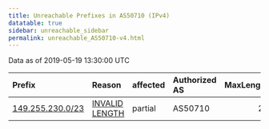 ```yaml
---
title: Unreachable Prefixes in AS50710 (IPv4)
datatable: true
sidebar: unreachable_sidebar
permalink: unreachable_AS50710-v4.html
---
```


Data as of 2019-05-19 13:30:00 UTC


<div class="datatable-begin"></div>

| Prefix                                                     | Reason                                                                                                     | affected   | Authorized AS   |   MaxLength | Anchor                                         |   unreachable /24s |
|:-----------------------------------------------------------|:-----------------------------------------------------------------------------------------------------------|:-----------|:----------------|------------:|:-----------------------------------------------|-------------------:|
| [149.255.230.0/23](https://stat.ripe.net/149.255.230.0/23) | [INVALID LENGTH](https://rpki-validator.ripe.net/announcement-preview?asn=AS50710&prefix=149.255.230.0/23) | partial    | AS50710         |          21 | [RIPE](unreachable_RIPE_NCC_RPKI_Root-v4.html) |                  2 |

<div class="datatable-end"></div>